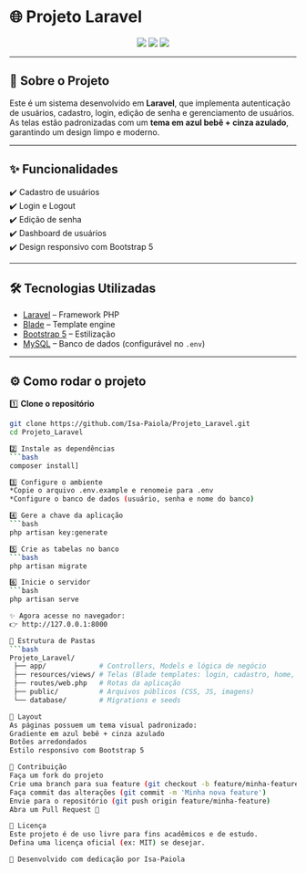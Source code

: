# 🌐 Projeto Laravel  

<p align="center">
  <img src="https://img.shields.io/badge/Laravel-10.x-FF2D20?style=for-the-badge&logo=laravel&logoColor=white"/>
  <img src="https://img.shields.io/badge/PHP-8.x-777BB4?style=for-the-badge&logo=php&logoColor=white"/>
  <img src="https://img.shields.io/badge/Bootstrap-5-7952B3?style=for-the-badge&logo=bootstrap&logoColor=white"/>
</p>

---

## 📖 Sobre o Projeto
Este é um sistema desenvolvido em **Laravel**, que implementa autenticação de usuários, cadastro, login, edição de senha e gerenciamento de usuários.  
As telas estão padronizadas com um **tema em azul bebê + cinza azulado**, garantindo um design limpo e moderno.  

---

## ✨ Funcionalidades
✔️ Cadastro de usuários  
✔️ Login e Logout  
✔️ Edição de senha  
✔️ Dashboard de usuários  
✔️ Design responsivo com Bootstrap 5  

---

## 🛠️ Tecnologias Utilizadas
- [Laravel](https://laravel.com/) – Framework PHP  
- [Blade](https://laravel.com/docs/10.x/blade) – Template engine  
- [Bootstrap 5](https://getbootstrap.com/) – Estilização  
- [MySQL](https://www.mysql.com/) – Banco de dados (configurável no `.env`)  

---

## ⚙️ Como rodar o projeto

1️⃣ **Clone o repositório**
```bash
git clone https://github.com/Isa-Paiola/Projeto_Laravel.git
cd Projeto_Laravel

2️⃣ Instale as dependências
```bash
composer install]

3️⃣ Configure o ambiente
*Copie o arquivo .env.example e renomeie para .env
*Configure o banco de dados (usuário, senha e nome do banco)

4️⃣ Gere a chave da aplicação
```bash
php artisan key:generate

5️⃣ Crie as tabelas no banco
```bash
php artisan migrate

6️⃣ Inicie o servidor
```bash
php artisan serve

✨ Agora acesse no navegador:
👉 http://127.0.0.1:8000

📂 Estrutura de Pastas
```bash
Projeto_Laravel/
 ├── app/             # Controllers, Models e lógica de negócio
 ├── resources/views/ # Telas (Blade templates: login, cadastro, home, etc.)
 ├── routes/web.php   # Rotas da aplicação
 ├── public/          # Arquivos públicos (CSS, JS, imagens)
 └── database/        # Migrations e seeds

🎨 Layout
As páginas possuem um tema visual padronizado:
Gradiente em azul bebê + cinza azulado
Botões arredondados
Estilo responsivo com Bootstrap 5

🤝 Contribuição
Faça um fork do projeto
Crie uma branch para sua feature (git checkout -b feature/minha-feature)
Faça commit das alterações (git commit -m 'Minha nova feature')
Envie para o repositório (git push origin feature/minha-feature)
Abra um Pull Request 🎉

📜 Licença
Este projeto é de uso livre para fins acadêmicos e de estudo.
Defina uma licença oficial (ex: MIT) se desejar.

💙 Desenvolvido com dedicação por Isa-Paiola
